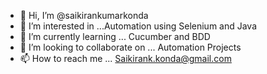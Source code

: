 - 👋 Hi, I’m @saikirankumarkonda
- 👀 I’m interested in ...Automation using Selenium and Java
- 🌱 I’m currently learning ... Cucumber and BDD
- 💞️ I’m looking to collaborate on ... Automation Projects
- 📫 How to reach me ... Saikirank.konda@gmail.com

<!---
saikirankumarkonda/saikirankumarkonda is a ✨ special ✨ repository because its `README.md` (this file) appears on your GitHub profile.
You can click the Preview link to take a look at your changes.
--->
